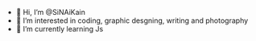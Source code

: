- 👋 Hi, I’m @SiNAiKain
- 👀 I’m interested in coding, graphic desgning, writing and photography
- 🌱 I’m currently learning Js

<!---
SiNAiKain/SiNAiKain is a ✨ special ✨ repository because its `README.md` (this file) appears on your GitHub profile.
You can click the Preview link to take a look at your changes.
--->

